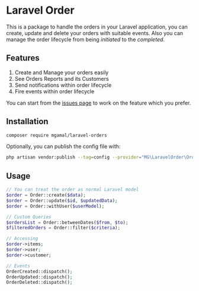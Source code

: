 # Laravel Order

This is a package to handle the orders in your Laravel application, you can create, update and delete your orders with suitable events. Also you can manage the order lifecycle from being _initiated_ to the _completed_.

## Features
1. Create and Manage your orders easily
2. See Orders Reports and its Customers
3. Send notifications within order lifecycle
4. Fire events within order lifecycle

You can start from the [issues page](https://github.com/mgamal92/orders-laravel/issues) to work on the feature which you prefer.

## Installation

```bash
composer require mgamal/laravel-orders
```

Optionally, you can publish the config file with:

```bash
php artisan vendor:publish --tag=config --provider="MG\LaravelOrder\OrderServiceProvider"
```

## Usage

```php
// You can treat the order as normal Laravel model
$order = Order::create($data);
$order = Order::update($id, $updatedData);
$order = Order::withUser($userModel);

// Custom Queries
$ordersList = Order::betweenDates($from, $to);
$filteredOrders = Order::filter($criteria);

// Accessing
$order->items;
$order->user;
$order->customer;

// Events
OrderCreated::dispatch();
OrderUpdated::dispatch();
OrderDeleted::dispatch();
```

